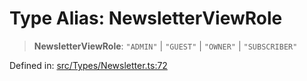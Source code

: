 # Type Alias: NewsletterViewRole

> **NewsletterViewRole**: `"ADMIN"` \| `"GUEST"` \| `"OWNER"` \| `"SUBSCRIBER"`

Defined in: [src/Types/Newsletter.ts:72](https://github.com/Fokusdotid/bail/blob/546bbbb35e652e95f45982a71bee62b2c682e4eb/src/Types/Newsletter.ts#L72)
